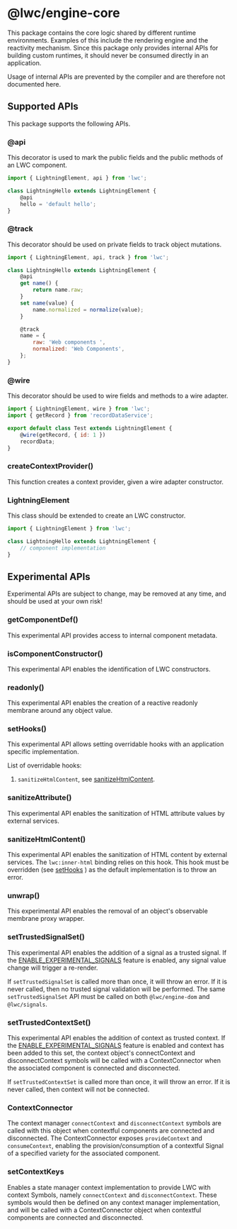 # @lwc/engine-core

This package contains the core logic shared by different runtime environments. Examples of this
include the rendering engine and the reactivity mechanism. Since this package only provides
internal APIs for building custom runtimes, it should never be consumed directly in an
application.

Usage of internal APIs are prevented by the compiler and are therefore not documented here.

## Supported APIs

This package supports the following APIs.

### @api

This decorator is used to mark the public fields and the public methods of an LWC component.

```js
import { LightningElement, api } from 'lwc';

class LightningHello extends LightningElement {
    @api
    hello = 'default hello';
}
```

### @track

This decorator should be used on private fields to track object mutations.

```js
import { LightningElement, api, track } from 'lwc';

class LightningHello extends LightningElement {
    @api
    get name() {
        return name.raw;
    }
    set name(value) {
        name.normalized = normalize(value);
    }

    @track
    name = {
        raw: 'Web components ',
        normalized: 'Web Components',
    };
}
```

### @wire

This decorator should be used to wire fields and methods to a wire adapter.

```js
import { LightningElement, wire } from 'lwc';
import { getRecord } from 'recordDataService';

export default class Test extends LightningElement {
    @wire(getRecord, { id: 1 })
    recordData;
}
```

### createContextProvider()

This function creates a context provider, given a wire adapter constructor.

### LightningElement

This class should be extended to create an LWC constructor.

```js
import { LightningElement } from 'lwc';

class LightningHello extends LightningElement {
    // component implementation
}
```

## Experimental APIs

Experimental APIs are subject to change, may be removed at any time, and should be used at your
own risk!

### getComponentDef()

This experimental API provides access to internal component metadata.

### isComponentConstructor()

This experimental API enables the identification of LWC constructors.

### readonly()

This experimental API enables the creation of a reactive readonly membrane around any object
value.

### setHooks()

This experimental API allows setting overridable hooks with an application specific implementation.

List of overridable hooks:

1. `sanitizeHtmlContent`, see [sanitizeHtmlContent](#sanitizeHtmlContent).

### sanitizeAttribute()

This experimental API enables the sanitization of HTML attribute values by external services.

### sanitizeHtmlContent()

This experimental API enables the sanitization of HTML content by external services. The `lwc:inner-html` binding relies on this hook. This hook must be overridden (see [setHooks](#setHooks) ) as the default implementation is to throw an error.

### unwrap()

This experimental API enables the removal of an object's observable membrane proxy wrapper.

### setTrustedSignalSet()

This experimental API enables the addition of a signal as a trusted signal. If the [ENABLE_EXPERIMENTAL_SIGNALS](https://github.com/salesforce/lwc/blob/master/packages/%40lwc/features/README.md#lwcfeatures) feature is enabled, any signal value change will trigger a re-render.

If `setTrustedSignalSet` is called more than once, it will throw an error. If it is never called, then no trusted signal validation will be performed. The same `setTrustedSignalSet` API must be called on both `@lwc/engine-dom` and `@lwc/signals`.

### setTrustedContextSet()

This experimental API enables the addition of context as trusted context. If the [ENABLE_EXPERIMENTAL_SIGNALS](https://github.com/salesforce/lwc/blob/master/packages/%40lwc/features/README.md#lwcfeatures) feature is enabled
and context has been added to this set, the context object's connectContext and disconnectContext symbols will be called with a ContextConnector when the associated component is connected and disconnected.

If `setTrustedContextSet` is called more than once, it will throw an error. If it is never called, then context will not be connected.

### ContextConnector

The context manager `connectContext` and `disconnectContext` symbols are called with this object when contextful components are connected and disconnected. The ContextConnector exposes `provideContext` and `consumeContext`,
enabling the provision/consumption of a contextful Signal of a specified variety for the associated component.

### setContextKeys

Enables a state manager context implementation to provide LWC with context Symbols, namely `connectContext` and `disconnectContext`. These symbols would then be defined on any context manager implementation, and will be called
with a ContextConnector object when contextful components are connected and disconnected.
